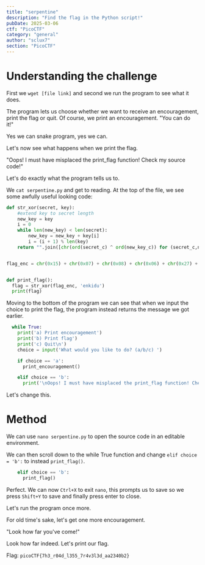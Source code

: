 ```yaml
---
title: "serpentine"
description: "Find the flag in the Python script!"
pubDate: 2025-03-06
ctf: "PicoCTF"
category: "general"
author: "sclux7"
section: "PicoCTF"
---
```


# Understanding the challenge
First we `wget [file link]` and second we run the program to see what it does.

The program lets us choose whether we want to receive an encouragement, print the flag or quit. Of course, we print an encouragement.
"You can do it!"

Yes we can snake program, yes we can.

Let's now see what happens when we print the flag.

"Oops! I must have misplaced the print_flag function! Check my source code!"


Let's do exactly what the program tells us to.

We `cat serpentine.py` and get to reading. At the top of the file, we see some awfully useful looking code:
```python
def str_xor(secret, key):
    #extend key to secret length
    new_key = key
    i = 0
    while len(new_key) < len(secret):
        new_key = new_key + key[i]
        i = (i + 1) % len(key)
    return "".join([chr(ord(secret_c) ^ ord(new_key_c)) for (secret_c,new_key_c) in zip(secret,new_key)])


flag_enc = chr(0x15) + chr(0x07) + chr(0x08) + chr(0x06) + chr(0x27) + chr(0x21) + chr(0x23) + chr(0x15) + chr(0x5c) + chr(0x01) + chr(0x57) + chr(0x2a) + chr(0x17) + chr(0x5e) + chr(0x5f) + chr(0x0d) + chr(0x3b) + chr(0x19) + chr(0x56) + chr(0x5b) + chr(0x5e) + chr(0x36) + chr(0x53) + chr(0x07) + chr(0x51) + chr(0x18) + chr(0x58) + chr(0x05) + chr(0x57) + chr(0x11) + chr(0x3a) + chr(0x0f) + chr(0x0a) + chr(0x5b) + chr(0x57) + chr(0x41) + chr(0x55) + chr(0x0c) + chr(0x59) + chr(0x14)


def print_flag():
  flag = str_xor(flag_enc, 'enkidu')
  print(flag)
```

Moving to the bottom of the program we can see that when we input the choice to print the flag, the program instead returns the message we got earlier.
```python
  while True:
    print('a) Print encouragement')
    print('b) Print flag')
    print('c) Quit\n')
    choice = input('What would you like to do? (a/b/c) ')

    if choice == 'a':
      print_encouragement()

    elif choice == 'b':
      print('\nOops! I must have misplaced the print_flag function! Check my source code!\n\n')
```

Let's change this.

# Method
We can use `nano serpentine.py` to open the source code in an editable environment.

We can then scroll down to the while True function and change `elif choice = 'b':` to instead `print_flag()`.
```python
    elif choice == 'b':
      print_flag()
```

Perfect. We can now `Ctrl+X` to exit `nano`, this prompts us to save so we press `Shift+Y` to save and finally press enter to close.

Let's run the program once more.

For old time's sake, let's get one more encouragement.

"Look how far you've come!"

Look how far indeed. Let's print our flag.

Flag: `picoCTF{7h3_r04d_l355_7r4v3l3d_aa2340b2}`